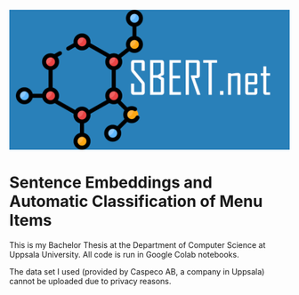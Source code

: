 ![SBERT-logo](https://github.com/alko5923/SBERT-Automatic-Classification-Menu-Items/blob/main/sbert-logo.png)
# Sentence Embeddings and Automatic Classification of Menu Items

This is my Bachelor Thesis at the Department of Computer Science at Uppsala University. All code is run in Google Colab notebooks. 

The data set I used (provided by Caspeco AB, a company in Uppsala) cannot be uploaded due to privacy reasons. 
